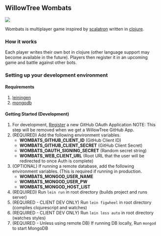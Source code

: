 ## WillowTree Wombats

![](https://circleci.com/gh/willowtreeapps/wombats.svg?style=shield&circle-token=:circle-token)

Wombats is multiplayer game inspired by [scalatron](https://scalatron.github.io/) written in [clojure](https://clojure.org/).

### How it works

Each player writes their own bot in clojure (other language support may become available in the future). Players then register it in an upcoming game and battle against other bots.

### Setting up your development environment

#### Requirements

1. [leiningen](http://leiningen.org/)
1. [mongodb](https://docs.mongodb.com/)

#### Getting Started (Development)

1. For development, [Register](https://github.com/settings/applications/new) a new GitHub OAuth Application NOTE: This step will be removed when we get a WillowTree GitHub App.
1. (REQUIRED) Add the following environment variables.
   - **WOMBATS_GITHUB_CLIENT_ID** (GitHub Client ID)
   - **WOMBATS_GITHUB_CLIENT_SECRET** (GitHub Client Secret)
   - **WOMBATS_OAUTH_SIGNING_SECRET** (Random secret string)
   - **WOMBATS_WEB_CLIENT_URL** (Root URL that the user will be redirected to once Auth is complete)
1. (OPTIONAL) If running a remote database, add the following environment variables. (This is required if running in production.
   - **WOMBATS_MONGOD_USER_NAME**
   - **WOMBATS_MONGOD_USER_PW**
   - **WOMBATS_MONGOD_HOST_LIST**
1. (REQUIRED) Run `lein run` in root directory (builds project and runs server)
1. (REQUIRED - CLIENT DEV ONLY) Run `lein figwheel` in root directory (compiles clojurescript and watches)
1. (REQUIRED - CLIENT DEV ONLY) Run `lein less auto` in root directory (watches styles)
1. (REQUIRED - Unless using remote DB) If running DB locally, Run `mongod` to start MongoDB
